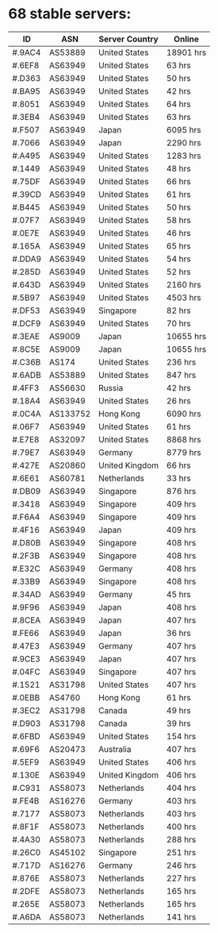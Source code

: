 # 68 stable servers:

| ID | ASN | Server Country | Online |
| ------ | ------ | ------ | ------ |
| #.9AC4 | AS53889 | United States | 18901 hrs |
| #.6EF8 | AS63949 | United States | 63 hrs |
| #.D363 | AS63949 | United States | 50 hrs |
| #.BA95 | AS63949 | United States | 42 hrs |
| #.8051 | AS63949 | United States | 64 hrs |
| #.3EB4 | AS63949 | United States | 63 hrs |
| #.F507 | AS63949 | Japan | 6095 hrs |
| #.7066 | AS63949 | Japan | 2290 hrs |
| #.A495 | AS63949 | United States | 1283 hrs |
| #.1449 | AS63949 | United States | 48 hrs |
| #.75DF | AS63949 | United States | 66 hrs |
| #.39CD | AS63949 | United States | 61 hrs |
| #.B445 | AS63949 | United States | 50 hrs |
| #.07F7 | AS63949 | United States | 58 hrs |
| #.0E7E | AS63949 | United States | 46 hrs |
| #.165A | AS63949 | United States | 65 hrs |
| #.DDA9 | AS63949 | United States | 54 hrs |
| #.285D | AS63949 | United States | 52 hrs |
| #.643D | AS63949 | United States | 2160 hrs |
| #.5B97 | AS63949 | United States | 4503 hrs |
| #.DF53 | AS63949 | Singapore | 82 hrs |
| #.DCF9 | AS63949 | United States | 70 hrs |
| #.3EAE | AS9009 | Japan | 10655 hrs |
| #.8C5E | AS9009 | Japan | 10655 hrs |
| #.C36B | AS174 | United States | 236 hrs |
| #.6ADB | AS53889 | United States | 847 hrs |
| #.4FF3 | AS56630 | Russia | 42 hrs |
| #.18A4 | AS63949 | United States | 26 hrs |
| #.0C4A | AS133752 | Hong Kong | 6090 hrs |
| #.06F7 | AS63949 | United States | 61 hrs |
| #.E7E8 | AS32097 | United States | 8868 hrs |
| #.79E7 | AS63949 | Germany | 8779 hrs |
| #.427E | AS20860 | United Kingdom | 66 hrs |
| #.6E61 | AS60781 | Netherlands | 33 hrs |
| #.DB09 | AS63949 | Singapore | 876 hrs |
| #.3418 | AS63949 | Singapore | 409 hrs |
| #.F6A4 | AS63949 | Singapore | 409 hrs |
| #.4F16 | AS63949 | Japan | 409 hrs |
| #.D80B | AS63949 | Singapore | 408 hrs |
| #.2F3B | AS63949 | Singapore | 408 hrs |
| #.E32C | AS63949 | Germany | 408 hrs |
| #.33B9 | AS63949 | Singapore | 408 hrs |
| #.34AD | AS63949 | Germany | 45 hrs |
| #.9F96 | AS63949 | Japan | 408 hrs |
| #.8CEA | AS63949 | Japan | 407 hrs |
| #.FE66 | AS63949 | Japan | 36 hrs |
| #.47E3 | AS63949 | Germany | 407 hrs |
| #.9CE3 | AS63949 | Japan | 407 hrs |
| #.04FC | AS63949 | Singapore | 407 hrs |
| #.1521 | AS31798 | United States | 407 hrs |
| #.0EBB | AS4760 | Hong Kong | 61 hrs |
| #.3EC2 | AS31798 | Canada | 49 hrs |
| #.D903 | AS31798 | Canada | 39 hrs |
| #.6FBD | AS63949 | United States | 154 hrs |
| #.69F6 | AS20473 | Australia | 407 hrs |
| #.5EF9 | AS63949 | United States | 406 hrs |
| #.130E | AS63949 | United Kingdom | 406 hrs |
| #.C931 | AS58073 | Netherlands | 404 hrs |
| #.FE4B | AS16276 | Germany | 403 hrs |
| #.7177 | AS58073 | Netherlands | 403 hrs |
| #.8F1F | AS58073 | Netherlands | 400 hrs |
| #.4A30 | AS58073 | Netherlands | 288 hrs |
| #.26C0 | AS45102 | Singapore | 251 hrs |
| #.717D | AS16276 | Germany | 246 hrs |
| #.876E | AS58073 | Netherlands | 227 hrs |
| #.2DFE | AS58073 | Netherlands | 165 hrs |
| #.265E | AS58073 | Netherlands | 165 hrs |
| #.A6DA | AS58073 | Netherlands | 141 hrs |


